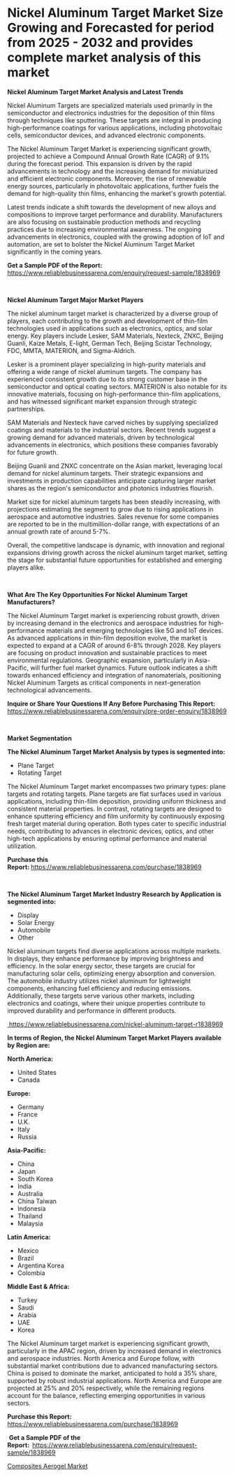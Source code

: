 <p><h1>Nickel Aluminum Target Market Size Growing and Forecasted for period from 2025 - 2032 and provides complete market analysis of this market</h1></p><p><strong>Nickel Aluminum Target Market Analysis and Latest Trends</strong></p>
<p><p>Nickel Aluminum Targets are specialized materials used primarily in the semiconductor and electronics industries for the deposition of thin films through techniques like sputtering. These targets are integral in producing high-performance coatings for various applications, including photovoltaic cells, semiconductor devices, and advanced electronic components. </p><p>The Nickel Aluminum Target Market is experiencing significant growth, projected to achieve a Compound Annual Growth Rate (CAGR) of 9.1% during the forecast period. This expansion is driven by the rapid advancements in technology and the increasing demand for miniaturized and efficient electronic components. Moreover, the rise of renewable energy sources, particularly in photovoltaic applications, further fuels the demand for high-quality thin films, enhancing the market's growth potential.</p><p>Latest trends indicate a shift towards the development of new alloys and compositions to improve target performance and durability. Manufacturers are also focusing on sustainable production methods and recycling practices due to increasing environmental awareness. The ongoing advancements in electronics, coupled with the growing adoption of IoT and automation, are set to bolster the Nickel Aluminum Target Market significantly in the coming years.</p></p>
<p><strong>Get a Sample PDF of the Report:&nbsp;</strong> <a href="https://www.reliablebusinessarena.com/enquiry/request-sample/1838969?utm_campaign=2130&utm_medium=2&utm_source=Github&utm_content=ia&utm_term=03022025&utm_id=nickel-aluminum-target">https://www.reliablebusinessarena.com/enquiry/request-sample/1838969</a></p>
<p>&nbsp;</p>
<p><strong>Nickel Aluminum Target Major Market Players</strong></p>
<p><p>The nickel aluminum target market is characterized by a diverse group of players, each contributing to the growth and development of thin-film technologies used in applications such as electronics, optics, and solar energy. Key players include Lesker, SAM Materials, Nexteck, ZNXC, Beijing Guanli, Kaize Metals, E-light, German Tech, Beijing Scistar Technology, FDC, MMTA, MATERION, and Sigma-Aldrich.</p><p>Lesker is a prominent player specializing in high-purity materials and offering a wide range of nickel aluminum targets. The company has experienced consistent growth due to its strong customer base in the semiconductor and optical coating sectors. MATERION is also notable for its innovative materials, focusing on high-performance thin-film applications, and has witnessed significant market expansion through strategic partnerships.</p><p>SAM Materials and Nexteck have carved niches by supplying specialized coatings and materials to the industrial sectors. Recent trends suggest a growing demand for advanced materials, driven by technological advancements in electronics, which positions these companies favorably for future growth.</p><p>Beijing Guanli and ZNXC concentrate on the Asian market, leveraging local demand for nickel aluminum targets. Their strategic expansions and investments in production capabilities anticipate capturing larger market shares as the region's semiconductor and photonics industries flourish.</p><p>Market size for nickel aluminum targets has been steadily increasing, with projections estimating the segment to grow due to rising applications in aerospace and automotive industries. Sales revenue for some companies are reported to be in the multimillion-dollar range, with expectations of an annual growth rate of around 5-7%. </p><p>Overall, the competitive landscape is dynamic, with innovation and regional expansions driving growth across the nickel aluminum target market, setting the stage for substantial future opportunities for established and emerging players alike.</p></p>
<p>&nbsp;</p>
<p><strong>What Are The Key Opportunities For Nickel Aluminum Target Manufacturers?</strong></p>
<p><p>The Nickel Aluminum Target market is experiencing robust growth, driven by increasing demand in the electronics and aerospace industries for high-performance materials and emerging technologies like 5G and IoT devices. As advanced applications in thin-film deposition evolve, the market is expected to expand at a CAGR of around 6-8% through 2028. Key players are focusing on product innovation and sustainable practices to meet environmental regulations. Geographic expansion, particularly in Asia-Pacific, will further fuel market dynamics. Future outlook indicates a shift towards enhanced efficiency and integration of nanomaterials, positioning Nickel Aluminum Targets as critical components in next-generation technological advancements.</p></p>
<p><strong>Inquire or Share Your Questions If Any Before Purchasing This Report:</strong> <a href="https://www.reliablebusinessarena.com/enquiry/pre-order-enquiry/1838969?utm_campaign=2130&utm_medium=2&utm_source=Github&utm_content=ia&utm_term=03022025&utm_id=nickel-aluminum-target">https://www.reliablebusinessarena.com/enquiry/pre-order-enquiry/1838969</a></p>
<p>&nbsp;</p>
<p><strong>Market Segmentation</strong></p>
<p><strong>The Nickel Aluminum Target Market Analysis by types is segmented into:</strong></p>
<p><ul><li>Plane Target</li><li>Rotating Target</li></ul></p>
<p><p>The Nickel Aluminum Target market encompasses two primary types: plane targets and rotating targets. Plane targets are flat surfaces used in various applications, including thin-film deposition, providing uniform thickness and consistent material properties. In contrast, rotating targets are designed to enhance sputtering efficiency and film uniformity by continuously exposing fresh target material during operation. Both types cater to specific industrial needs, contributing to advances in electronic devices, optics, and other high-tech applications by ensuring optimal performance and material utilization.</p></p>
<p><strong>Purchase this Report:&nbsp;</strong><a href="https://www.reliablebusinessarena.com/purchase/1838969?utm_campaign=2130&utm_medium=2&utm_source=Github&utm_content=ia&utm_term=03022025&utm_id=nickel-aluminum-target">https://www.reliablebusinessarena.com/purchase/1838969</a></p>
<p>&nbsp;</p>
<p><strong>The Nickel Aluminum Target Market Industry Research by Application is segmented into:</strong></p>
<p><ul><li>Display</li><li>Solar Energy</li><li>Automobile</li><li>Other</li></ul></p>
<p><p>Nickel aluminum targets find diverse applications across multiple markets. In displays, they enhance performance by improving brightness and efficiency. In the solar energy sector, these targets are crucial for manufacturing solar cells, optimizing energy absorption and conversion. The automobile industry utilizes nickel aluminum for lightweight components, enhancing fuel efficiency and reducing emissions. Additionally, these targets serve various other markets, including electronics and coatings, where their unique properties contribute to improved durability and performance in different products.</p></p>
<p><a href="https://www.reliablebusinessarena.com/nickel-aluminum-target-r1838969?utm_campaign=2130&utm_medium=2&utm_source=Github&utm_content=ia&utm_term=03022025&utm_id=nickel-aluminum-target">&nbsp;https://www.reliablebusinessarena.com/nickel-aluminum-target-r1838969</a></p>
<p><strong>In terms of Region, the Nickel Aluminum Target Market Players available by Region are:</strong></p>
<p>
    <p> <strong> North America: </strong>
        <ul>
            <li>United States</li>
            <li>Canada</li>
        </ul>
        </p> 
    <p> <strong> Europe: </strong>
        <ul>
            <li>Germany</li>
            <li>France</li>
            <li>U.K.</li>
            <li>Italy</li>
            <li>Russia</li>
        </ul>
        </p> 
    <p> <strong> Asia-Pacific: </strong>
        <ul>
            <li>China</li>
            <li>Japan</li>
            <li>South Korea</li>
            <li>India</li>
            <li>Australia</li>
            <li>China Taiwan</li>
            <li>Indonesia</li>
            <li>Thailand</li>
            <li>Malaysia</li>
        </ul>
        </p> 
    <p> <strong> Latin America: </strong>
        <ul>
            <li>Mexico</li>
            <li>Brazil</li>
            <li>Argentina Korea</li>
            <li>Colombia</li>
        </ul>
        </p> 
    <p> <strong> Middle East & Africa: </strong>
        <ul>
            <li>Turkey</li>
            <li>Saudi</li>
            <li>Arabia</li>
            <li>UAE</li>
            <li>Korea</li>
        </ul>
    </p>
    </p>
<p><p>The Nickel Aluminum target market is experiencing significant growth, particularly in the APAC region, driven by increased demand in electronics and aerospace industries. North America and Europe follow, with substantial market contributions due to advanced manufacturing sectors. China is poised to dominate the market, anticipated to hold a 35% share, supported by robust industrial applications. North America and Europe are projected at 25% and 20% respectively, while the remaining regions account for the balance, reflecting emerging opportunities in various sectors.</p></p>
<p><strong>Purchase this Report: </strong><a href="https://www.reliablebusinessarena.com/purchase/1838969?utm_campaign=2130&utm_medium=2&utm_source=Github&utm_content=ia&utm_term=03022025&utm_id=nickel-aluminum-target">https://www.reliablebusinessarena.com/purchase/1838969</a></p>
<p>&nbsp;<strong>Get a Sample PDF of the Report:&nbsp;&nbsp;</strong><a href="https://www.reliablebusinessarena.com/enquiry/request-sample/1838969?utm_campaign=2130&utm_medium=2&utm_source=Github&utm_content=ia&utm_term=03022025&utm_id=nickel-aluminum-target">https://www.reliablebusinessarena.com/enquiry/request-sample/1838969</a></p>
<p><strong></strong></p>
<p><p><a href="https://github.com/delindacallegari68/Market-Research-Report-List-1/blob/main/composites-aerogel-market.md?utm_campaign=2130&utm_medium=2&utm_source=Github&utm_content=ia&utm_term=03022025&utm_id=nickel-aluminum-target">Composites Aerogel Market</a></p></p>
